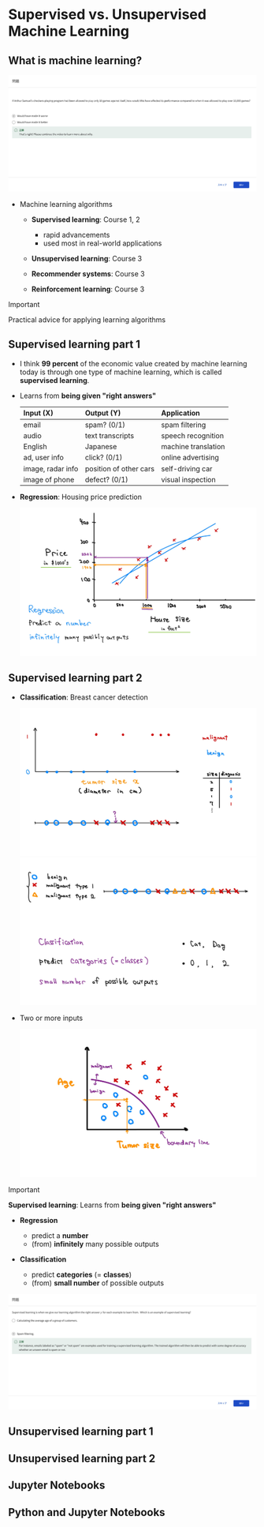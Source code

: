 # Supervised vs. Unsupervised Machine Learning

## What is machine learning?

![alt text](resources/questions/01.png)

- Machine learning algorithms

  - **Supervised learning**: Course 1, 2

    - rapid advancements
    - used most in real-world applications

  - **Unsupervised learning**: Course 3
  - **Recommender systems**: Course 3
  - **Reinforcement learning**: Course 3

> [!IMPORTANT]
> Practical advice for applying learning algorithms

## Supervised learning part 1

- I think **99 percent** of the economic value created by machine learning today is through one type of machine learning, which is called **supervised learning**.

- Learns from **being given "right answers"**

  | Input (X)         | Output (Y)             | Application         |
  | ----------------- | ---------------------- | ------------------- |
  | email             | spam? (0/1)            | spam filtering      |
  | audio             | text transcripts       | speech recognition  |
  | English           | Japanese               | machine translation |
  | ad, user info     | click? (0/1)           | online advertising  |
  | image, radar info | position of other cars | self-driving car    |
  | image of phone    | defect? (0/1)          | visual inspection   |

- **Regression**: Housing price prediction

  ![alt text](resources/notes/01.jpg)

## Supervised learning part 2

- **Classification**: Breast cancer detection

  ![alt text](resources/notes/02.jpg)
  ![alt text](resources/notes/03.jpg)

- Two or more inputs

  ![alt text](resources/notes/04.jpg)

> [!IMPORTANT]
>
> **Supervised learning**: Learns from **being given "right answers"**
>
> - **Regression**
>
>   - predict a **number**
>   - (from) **infinitely** many possible outputs
>
> - **Classification**
>
>   - predict **categories** (= **classes**)
>   - (from) **small number** of possible outputs

![alt text](resources/questions/02.png)

## Unsupervised learning part 1

## Unsupervised learning part 2

## Jupyter Notebooks

## Python and Jupyter Notebooks
